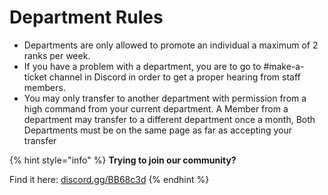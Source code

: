 # Department Rules

* Departments are only allowed to promote an individual a maximum of 2 ranks per week.
* If you have a problem with a department, you are to go to \#make-a-ticket channel in Discord in order to get a proper hearing from staff members.
* You may only transfer to another department with permission from a high command from your current department. A Member from a department may transfer to a different department once a month, Both Departments must be on the same page as far as accepting your transfer

{% hint style="info" %}
**Trying to join our community?**

Find it here: [discord.gg/BB68c3d](https://discord.gg/BB68c3d)
{% endhint %}

